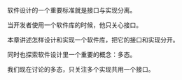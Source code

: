 软件设计的一个重要标准就是接口与实现分离。

当开发者使用一个软件库的时候，他只关心接口。

本章讲述怎样设计和实现一个软件库，把它的接口和实现分开。

同时也探索软件设计里一个重要的概念：多态。

我们现在讨论的多态，只关注多个实现共用一个接口。

